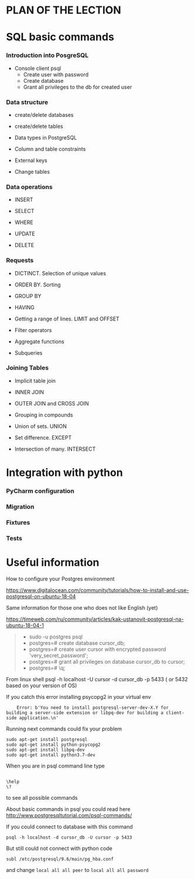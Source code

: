 # PLAN OF THE LECTION

# SQL basic commands

### Introduction into PosgreSQL

- Console client psql
    - Create user with password
    - Create database
    - Grant all privileges to the db for created user

### Data structure

- create/delete databases

- create/delete tables

- Data types in PostgreSQL

- Column and table constraints

- External keys

- Change tables


### Data operations

- INSERT

- SELECT

- WHERE

- UPDATE

- DELETE


### Requests

- DICTINCT. Selection of unique values

- ORDER BY. Sorting

- GROUP BY

- HAVING

- Getting a range of lines. LIMIT and OFFSET

- Filter operators

- Aggregate functions

- Subqueries


### Joining Tables

- Implicit table join

- INNER JOIN

- OUTER JOIN and CROSS JOIN

- Grouping in compounds

- Union of sets. UNION

- Set difference. EXCEPT

- Intersection of many. INTERSECT

# Integration with python

### PyCharm configuration

### Migration

### Fixtures

### Tests

# Useful information

How to configure your Postgres environment

https://www.digitalocean.com/community/tutorials/how-to-install-and-use-postgresql-on-ubuntu-18-04

Same information for those one who does not like English (yet) 

https://timeweb.com/ru/community/articles/kak-ustanovit-postgresql-na-ubuntu-18-04-1 

> - sudo -u postgres psql
> - postgres=# create database cursor_db;
> - postgres=# create user cursor with encrypted password 'very_secret_password';
> - postgres=# grant all privileges on database cursor_db to cursor;
> - postgres=# \q;
  

From linux shell
    psql -h localhost -U cursor -d cursor_db -p 5433 ( or 5432 based on your version of OS)


If you catch this error installing psycopg2 in your virtual env
```
    Error: b'You need to install postgresql-server-dev-X.Y for building a server-side extension or libpq-dev for building a client-side application.\n'
``` 

Running next commands could fix your problem 

```
sudo apt-get install postgresql
sudo apt-get install python-psycopg2
sudo apt-get install libpq-dev
sudo apt-get install python3.7-dev

```


 When you are in psql command line type
```.postgres=# 

\help
\?

```
to see all possible commands

About basic commands in psql you could read here 
http://www.postgresqltutorial.com/psql-commands/


If you could connect to database with this command
```
psql -h localhost -d cursor_db -U cursor -p 5433

```

But still could not connect with python code 
```
subl /etc/postgresql/9.6/main/pg_hba.conf
```
and change `local all all peer` to `local all all password`
